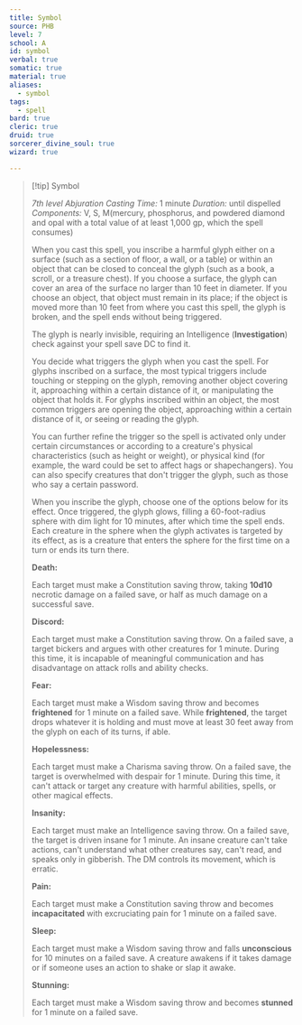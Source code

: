 ```yaml
---
title: Symbol
source: PHB
level: 7
school: A
id: symbol
verbal: true
somatic: true
material: true
aliases:
  - symbol
tags:
  - spell
bard: true
cleric: true
druid: true
sorcerer_divine_soul: true
wizard: true

---
```

>[!tip] Symbol
>
> *7th level Abjuration*
> *Casting Time:* 1 minute
> *Duration:* until dispelled
> *Components:* V, S, M(mercury, phosphorus, and powdered diamond and opal with a total value of at least 1,000 gp, which the spell consumes)
>
>When you cast this spell, you inscribe a harmful glyph either on a surface (such as a section of floor, a wall, or a table) or within an object that can be closed to conceal the glyph (such as a book, a scroll, or a treasure chest). If you choose a surface, the glyph can cover an area of the surface no larger than 10 feet in diameter. If you choose an object, that object must remain in its place; if the object is moved more than 10 feet from where you cast this spell, the glyph is broken, and the spell ends without being triggered.
>
>The glyph is nearly invisible, requiring an Intelligence (**Investigation**) check against your spell save DC to find it.
>
>You decide what triggers the glyph when you cast the spell. For glyphs inscribed on a surface, the most typical triggers include touching or stepping on the glyph, removing another object covering it, approaching within a certain distance of it, or manipulating the object that holds it. For glyphs inscribed within an object, the most common triggers are opening the object, approaching within a certain distance of it, or seeing or reading the glyph.
>
>You can further refine the trigger so the spell is activated only under certain circumstances or according to a creature's physical characteristics (such as height or weight), or physical kind (for example, the ward could be set to affect hags or shapechangers). You can also specify creatures that don't trigger the glyph, such as those who say a certain password.
>
>When you inscribe the glyph, choose one of the options below for its effect. Once triggered, the glyph glows, filling a 60-foot-radius sphere with dim light for 10 minutes, after which time the spell ends. Each creature in the sphere when the glyph activates is targeted by its effect, as is a creature that enters the sphere for the first time on a turn or ends its turn there.
>
>**Death:**
>
>Each target must make a Constitution saving throw, taking **10d10** necrotic damage on a failed save, or half as much damage on a successful save.
>
>**Discord:**
>
>Each target must make a Constitution saving throw. On a failed save, a target bickers and argues with other creatures for 1 minute. During this time, it is incapable of meaningful communication and has disadvantage on attack rolls and ability checks.
>
>**Fear:**
>
>Each target must make a Wisdom saving throw and becomes **frightened** for 1 minute on a failed save. While **frightened**, the target drops whatever it is holding and must move at least 30 feet away from the glyph on each of its turns, if able.
>
>**Hopelessness:**
>
>Each target must make a Charisma saving throw. On a failed save, the target is overwhelmed with despair for 1 minute. During this time, it can't attack or target any creature with harmful abilities, spells, or other magical effects.
>
>**Insanity:**
>
>Each target must make an Intelligence saving throw. On a failed save, the target is driven insane for 1 minute. An insane creature can't take actions, can't understand what other creatures say, can't read, and speaks only in gibberish. The DM controls its movement, which is erratic.
>
>**Pain:**
>
>Each target must make a Constitution saving throw and becomes **incapacitated** with excruciating pain for 1 minute on a failed save.
>
>**Sleep:**
>
>Each target must make a Wisdom saving throw and falls **unconscious** for 10 minutes on a failed save. A creature awakens if it takes damage or if someone uses an action to shake or slap it awake.
>
>**Stunning:**
>
>Each target must make a Wisdom saving throw and becomes **stunned** for 1 minute on a failed save.
>

